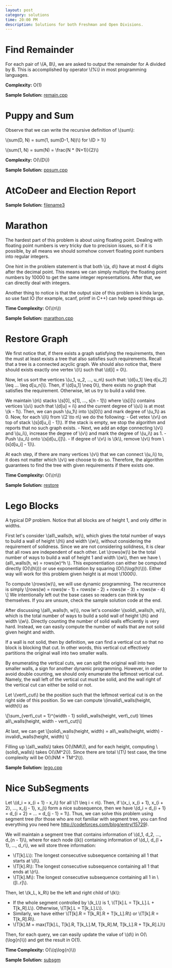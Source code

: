 ```yaml
---
layout: post
category: solutions
time: 20:00 PM
description: Solutions for both Freshman and Open Divisions.
---
```

# **Find Remainder**
For each pair of \\(A, B\\), we are asked to output the remainder for A divided by B. This is accomplished by operator \\(%\\) in most programming languages. 

**Complexity:** O(1)

**Sample Solution:** [remain.cpp]

# **Puppy and Sum**
Observe that we can write the recursive definition of \\(sum\\): 

\\(sum(D, N) = sum(1, sum(D-1, N))\\)  for \\(D > 1\\)

\\(sum(1, N) = sum(N) = \frac{N * (N+1)}{2}\\) 

**Complexity:** O(\\(D\\))

**Sample Solution:** [ppsum.cpp]

# **AtCoDeer and Election Report**

**Sample Solution:** [filename3]

# **Marathon**
The hardest part of this problem is about using floating point. 
Dealing with floating point numbers is very tricky due to precision issues, 
so if it is possible, by all means we should
somehow convert floating point numbers into regular integers. 

One hint in the problem statement is that both \\(a, d\\) have at most
4 digits after the decimal point. This means we can simply multiply
the floating point numbers by 10000 to get the same integer representations.
After that, we can directly deal with integers.

Another thing to notice is that the output size of this problem is kinda large,
so use fast IO (for example, scanf, printf in C++) can help speed things up.

**Time Complexity:** O(\\(n\\))

**Sample Solution:** [marathon.cpp]

# **Restore Graph**
We first notice that, if there exists a graph satisfying the requirements, then
the must at least exists a tree that also satisfies such requirements. Recall that
a tree is a connected acyclic graph. We should also notice that, there should exists
exactly one vertex \\(i\\) such that \\(d[i] = 0\\).

Now, let us sort the vertices \\(u_1, u_2, ..., u_n\\) such that: \\(d[u_1] \leq 
d[u_2] \leq ... \leq d[u_n]\\). Then, if \\(d[u_1] \neq 0\\), there exists no graph 
that satisfies the requirement. Otherwise, let us try to build a valid tree.

We maintain \\(n\\) stacks \\(s[0], s[1], ..., s[n - 1]\\) where \\(s[i]\\) contains
vertices \\(u\\) such that \\(d[u] = i\\) and the current degree of \\(u\\) is at
most \\(k - 1\\). Then, we can push \\(u_1\\) into \\(s[0]\\) and mark degree of
\\(u_1\\) as 0. Now, for each \\(i\\) from \\(2 \to n\\) we do the following:
    - Get vetex \\(v\\) on top of stack \\(s[d[u_i] - 1]\\). If the stack is empty,
we stop the algorithm and reports that no such graph exists. 
    - Next, we add an edge connecting \\(v\\) and \\(u_i\\), increase the degree of 
\\(v\\) and mark the degree of \\(u_i\\) as 1.
    - Push \\(u_i\\) onto \\(s[d[u_i]]\\).
    - If degree of \\(v\\) is \\(k\\), remove \\(v\\) from \\(s[d[u_i] - 1]\\).

At each step, if there are many vertices \\(v\\) that we can connect \\(u_i\\) to,
it does not matter which \\(v\\) we choose to do so. Therefore, the algorithm
guarantees to find the tree with given requirements if there exists one.

**Time Complexity:** O(\\(n\\))

**Sample Solution:** [restore]

# **Lego Blocks**
A typical DP problem. Notice that all blocks are of height 1, and only differ
in widths.

First let's consider \\(all\\_walls(h, w)\\), which gives the total number of
ways to build a wall of height \\(h\\) and  width \\(w\\), without considering
the requirement of solidness. Since we are not considering solidness, it is
clear that all rows are independent of each other. Let \\(rows(w)\\) be the
total number of ways to build a wall of height 1 and width \\(w\\), then we have
\\(all\\_walls(h, w) = rows(w)^h \\). This exponentiation can either be 
computed directly (O(\\(h\\)))  or use exponentiation by squaring
(O(\\(\log(h)\\))). Either way will work for this problem given height is at most
\\(1000\\).

To compute \\(rows(w)\\), we will use dynamic programming. The recurrence is 
simply 
\\[rows(w) = rows(w - 1) + rows(w - 2) + rows(w - 3) + rows(w - 4) \\]
We intentionally left out the base cases so readers can think by themselves.
If you are unsure, check the sample solution code at the end.

After discussing \\(all\\_walls(h, w)\\), now let's consider 
\\(solid\\_walls(h, w)\\), which is the total number of ways to build a
solid wall of height \\(h\\) and width \\(w\\). Directly counting the number
of solid walls efficiently is very hard. Instead, we can easily compute the
number of walls that are not solid given height and width.

If a wall is not solid, then by definition, we can find a vertical cut so that
no block is blocking that cut. In other words, this vertical cut effectively
partitions the original wall into two smaller walls. 

By enumerating the vertical cuts, we can split the original wall into two
smaller walls, a sign for another dynamic programming. However, in order to
avoid double counting, we should only enumerate the leftmost vertical cut.
Namely, the wall left of the vertical cut must be solid, and the wall right
of the vertical cut can either be solid or not. 

Let \\(vert\\_cut\\) be the position such that the leftmost vertical cut is 
on the right side of this position.
So we can compute \\(invalid\\_walls(height, width)\\) as 

\\[\sum_{vert\\_cut = 1}^{width - 1}
    solid\\_walls(height, vert\\_cut)
    \times all\\_walls(height, width - vert\\_cut)\\]

At last, we can get 
\\[solid\\_walls(height, width) = all\\_walls(height, width) - 
    invalid\\_walls(height, width) \\]

Filling up \\(all\\_walls\\) takes O(\\(NM\\)), and for each height, computing
\\(solid\\_walls\\) takes O(\\(M^2\\)). Since there are total \\(T\\) test case,
the time complexity will be O(\\(NM + TM^2\\)).

**Sample Solution:** [lego.cpp]

# **Nice SubSegments**
Let \\(d_i = x_{i + 1} - x_i\\) for all \\(1 \leq i < n\\). Then, if \\(x_i, x_{i + 1}, 
x_{i + 2}, ..., x_{j - 1}, x_j\\) form a nice subsequence, then we have \\(d_i = d_{i + 1}
= d_{i + 2} = ... = d_{j - 1} = 1\\). Thus, we can solve this problem using segment tree (for 
those who are not familiar with segment tree, you can find everything you need here
http://codeforces.com/blog/entry/15729).

We will maintain a segment tree that contains information of \\(d_1, d_2, ..., d_{n - 1}\\), 
where for each node \((k\)) containing information of \\(d_l, d_{l + 1}, ..., d_r\\), we will
store three information:

- \\(T[k].L\\): The longest consecutive subsequence containing all 1 that starts at \\(l\\).
- \\(T[k].R\\): The longest consecutive subsequence containing all 1 that ends at \\(r\\).
- \\(T[k].M\\): The longest consecutive subsequence containing all 1 in \\([l..r]\\).

Then, let \\(k_L, k_R\\) be the left and right child of \\(k\\):

- If the whole segment controlled by \\(k_L\\) is 1, \\(T[k].L = T[k_L].L + T[k_R].L\\). 
Otherwise, \\(T[k].L = T[k_L].L\\).
- Similarly, we have either \\(T[k].R = T[k_R].R + T[k_L].R\\) or \\(T[k].R = T[k_R].R\\).
- \\(T[k].M = max(T[k].L, T[k].R, T[k_L].M, T[k_R].M, T[k_L].R + T[k_R].L)\\)

Then, for each query, we can easily update the value of \\(d\\) in O(\\(\log{n}\\)) and 
get the result in O(1).

**Time Complexity:** O(\\(q\log{n}\\))

**Sample Solution:** [subsgm]

[remain.cpp]: /assets/ipl_solutions/season2/contest2/remain.cpp
[ppsum.cpp]: /assets/ipl_solutions/season2/contest2/ppsum.cpp
[filename3]: /assets/ipl_solutions/season2/contest2/filename3
[marathon.cpp]: /assets/ipl_solutions/season2/contest2/marathon.cpp
[restore]: /assets/ipl_solutions/season2/contest2/restore
[lego.cpp]: /assets/ipl_solutions/season2/contest2/lego.cpp
[subsgm]: /assets/ipl_solutions/season2/contest2/subsgm
